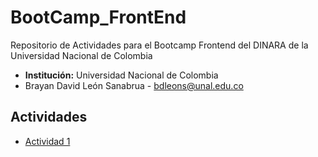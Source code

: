 # BootCamp_FrontEnd
Repositorio de Actividades para el Bootcamp Frontend del DINARA de la Universidad Nacional de Colombia

- **Institución:** Universidad Nacional de Colombia
- Brayan David León Sanabrua - [bdleons@unal.edu.co](mailto:bdleons@unal.edu.co)

## Actividades
- [Actividad 1](https://bdleons.github.io/BootCamp_FrontEnd/Actividad_1/index.html)
